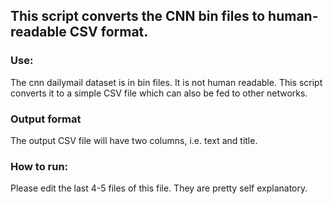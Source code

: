 ## This script converts the CNN bin files to human-readable CSV format.

### Use:
The cnn dailymail dataset is in bin files. It is not human readable. This script converts it to a simple CSV file which can also be fed to other networks. 

### Output format
The output CSV file will have two columns, i.e. text and title.

### How to run:
Please edit the last 4-5 files of this file. They are pretty self explanatory.